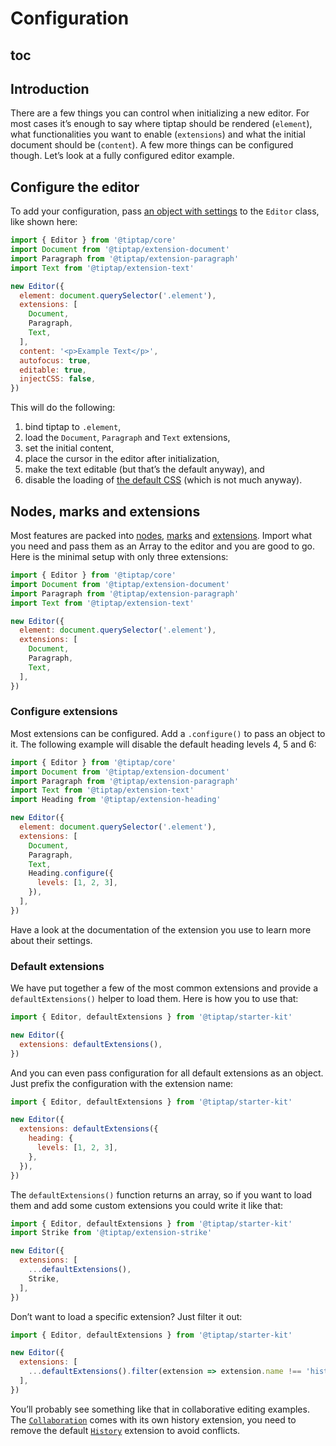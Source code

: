 # Configuration

## toc

## Introduction
There are a few things you can control when initializing a new editor. For most cases it’s enough to say where tiptap should be rendered (`element`), what functionalities you want to enable (`extensions`) and what the initial document should be (`content`). A few more things can be configured though. Let’s look at a fully configured editor example.

## Configure the editor
To add your configuration, pass [an object with settings](/api/editor) to the `Editor` class, like shown here:

```js
import { Editor } from '@tiptap/core'
import Document from '@tiptap/extension-document'
import Paragraph from '@tiptap/extension-paragraph'
import Text from '@tiptap/extension-text'

new Editor({
  element: document.querySelector('.element'),
  extensions: [
    Document,
    Paragraph,
    Text,
  ],
  content: '<p>Example Text</p>',
  autofocus: true,
  editable: true,
  injectCSS: false,
})
```

This will do the following:

1. bind tiptap to `.element`,
2. load the `Document`, `Paragraph` and `Text` extensions,
3. set the initial content,
4. place the cursor in the editor after initialization,
5. make the text editable (but that’s the default anyway), and
6. disable the loading of [the default CSS](https://github.com/ueberdosis/tiptap-next/tree/main/packages/core/src/style.ts) (which is not much anyway).

## Nodes, marks and extensions
Most features are packed into [nodes](/api/nodes), [marks](/api/marks) and [extensions](/api/extensions). Import what you need and pass them as an Array to the editor and you are good to go. Here is the minimal setup with only three extensions:

```js
import { Editor } from '@tiptap/core'
import Document from '@tiptap/extension-document'
import Paragraph from '@tiptap/extension-paragraph'
import Text from '@tiptap/extension-text'

new Editor({
  element: document.querySelector('.element'),
  extensions: [
    Document,
    Paragraph,
    Text,
  ],
})
```

### Configure extensions
Most extensions can be configured. Add a `.configure()` to pass an object to it. The following example will disable the default heading levels 4, 5 and 6:

```js
import { Editor } from '@tiptap/core'
import Document from '@tiptap/extension-document'
import Paragraph from '@tiptap/extension-paragraph'
import Text from '@tiptap/extension-text'
import Heading from '@tiptap/extension-heading'

new Editor({
  element: document.querySelector('.element'),
  extensions: [
    Document,
    Paragraph,
    Text,
    Heading.configure({
      levels: [1, 2, 3],
    }),
  ],
})
```

Have a look at the documentation of the extension you use to learn more about their settings.

### Default extensions
We have put together a few of the most common extensions and provide a `defaultExtensions()` helper to load them. Here is how you to use that:

```js
import { Editor, defaultExtensions } from '@tiptap/starter-kit'

new Editor({
  extensions: defaultExtensions(),
})
```

And you can even pass configuration for all default extensions as an object. Just prefix the configuration with the extension name:

```js
import { Editor, defaultExtensions } from '@tiptap/starter-kit'

new Editor({
  extensions: defaultExtensions({
    heading: {
      levels: [1, 2, 3],
    },
  }),
})
```

The `defaultExtensions()` function returns an array, so if you want to load them and add some custom extensions you could write it like that:

```js
import { Editor, defaultExtensions } from '@tiptap/starter-kit'
import Strike from '@tiptap/extension-strike'

new Editor({
  extensions: [
    ...defaultExtensions(),
    Strike,
  ],
})
```

Don’t want to load a specific extension? Just filter it out:

```js
import { Editor, defaultExtensions } from '@tiptap/starter-kit'

new Editor({
  extensions: [
    ...defaultExtensions().filter(extension => extension.name !== 'history'),
  ],
})
```

You’ll probably see something like that in collaborative editing examples. The [`Collaboration`](/api/extensions/collaboration) comes with its own history extension, you need to remove the default [`History`](/api/extensions/history) extension to avoid conflicts.
